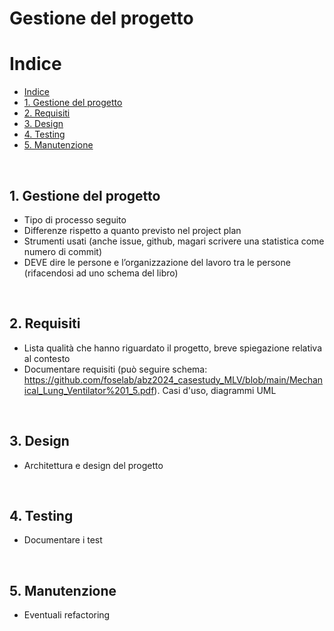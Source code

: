 # **Gestione del progetto**

# Indice
- [Indice](#indice)
- [1. Gestione del progetto](#1-gestione-del-processo)
- [2. Requisiti](#2-requisiti)
- [3. Design](#3-design)
- [4. Testing](#4-testing)
- [5. Manutenzione](#5-manutenzione)

&nbsp;
## 1. Gestione del progetto
- Tipo di processo seguito
- Differenze rispetto a quanto previsto nel project plan
- Strumenti usati (anche issue, github, magari scrivere una statistica come numero di commit)
- DEVE dire le persone e l’organizzazione del lavoro tra le persone (rifacendosi ad uno schema del libro)

&nbsp;
## 2. Requisiti
- Lista qualità che hanno riguardato il progetto, breve spiegazione relativa al contesto
- Documentare requisiti (può seguire schema: https://github.com/foselab/abz2024_casestudy_MLV/blob/main/Mechanical_Lung_Ventilator%201_5.pdf). Casi d'uso, diagrammi UML

&nbsp;
## 3. Design
- Architettura e design del progetto

&nbsp;
## 4. Testing
- Documentare i test

&nbsp;
## 5. Manutenzione
- Eventuali refactoring
